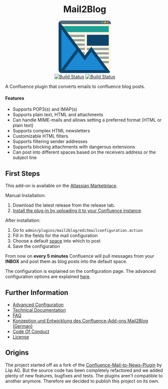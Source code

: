 <h1 align="center">Mail2Blog</h1>

<p align="center">
    <img src="doc/mail2blog-logo.jpg" alt="Logo" width="33%">
    <br>
    <a href="https://travis-ci.org/dm-drogeriemarkt/Mail2Blog"><img src="https://travis-ci.org/dm-drogeriemarkt/Mail2Blog.svg?branch=master" alt="Build Status"></a>
    <a href="https://codecov.io/gh/dm-drogeriemarkt/Mail2Blog"><img src="https://img.shields.io/codecov/c/github/dm-drogeriemarkt/Mail2Blog.svg" alt="Build Status"></a>
</p>

A Confluence plugin that converts emails to confluence blog posts.

#### Features

- Supports POP3(s) and IMAP(s)
- Supports plain text, HTML and attachments
- Can handle MIME-mails and allows setting a preferred format (HTML or plain text)
- Supports complex HTML newsletters
- Customizable HTML filters
- Supports filtering sender addresses
- Supports blocking attachments with dangerous extensions
- Can post into different spaces based on the receivers address or the subject line

## First Steps

This add-on is available on the [Atlassian Marketplace](https://marketplace.atlassian.com/plugins/de.dm.mail2blog.mail2blog/server/overview).

Manual Installation:

1. Download the latest release from the release tab.
2. [Install the plug-in by uploading it to your Confluence instance](https://confluence.atlassian.com/upm/installing-add-ons-273875715.html#Installingadd-ons-Installingbyfileupload).

After installation:

1. Go to `admin/plugins/mail2blog/editmailconfiguration.action`
2. Fill in the fields for the mail configuration
3. Choose a default [space](https://confluence.atlassian.com/doc/spaces-139459.html) into which to post
4. Save the configuration

From now on **every 5 minutes** Confluence will pull messages from your **INBOX**
and post them as blog posts into the default space.

The configuration is explained on the configuration page.
The advanced configuration options are explained [here](doc/advanced_configuration.md).

## Further Information
- [Advanced Configuration](doc/advanced_configuration.md)
- [Technical Documentation](doc/technical_documentation.md)
- [FAQ](doc/faq.md)
- [Konzeption und Entwicklung des Confluence-Add-ons Mail2Blog (German)](doc/konzeption_und_entwicklung_des_confluence_add_ons_mail2blog.pdf)
- [Code Of Conduct](CODE_OF_CONDUCT.md)
- [License](LICENSE.txt)

## Origins

The project started off as a fork of the [Confluence-Mail-to-News-Plugin](https://github.com/stimmt/Confluence-Mail-to-News-Plugin) by Liip AG.
But the source code has been completely refactored and we added plenty of new features, bugfixes and tests.
The plugins aren't compatible to another anymore. Therefore we decided to publish this project on its own.
